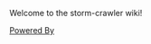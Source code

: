 Welcome to the storm-crawler wiki!

[Powered By](https://github.com/DigitalPebble/storm-crawler/wiki/Powered-By)